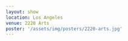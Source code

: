 ```yaml
---
layout: show
location: Los Angeles
venue: 2220 Arts
poster: '/assets/img/posters/2220-arts.jpg'
---
```


